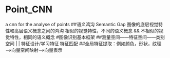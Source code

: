 # Point_CNN
a cnn for the analyse of points
##语义鸿沟 Semantic Gap
图像的底层视觉特性和高层语义概念之间的鸿沟
相似的视觉特性，不同的语义概念 && 不相似的视觉特性，相同的语义概念
#图像识别基本框架
##测量空间——特征空间——类别空间
                          |                        |
    特征设计/学习特征   特征匹配
##全局特征提取：例如颜色，形状，纹理——>向量空间映射——>向量表示

